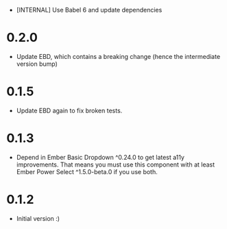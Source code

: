 - [INTERNAL] Use Babel 6 and update dependencies

# 0.2.0
- Update EBD, which contains a breaking change (hence the intermediate version bump)

# 0.1.5
- Update EBD again to fix broken tests.

# 0.1.3
- Depend in Ember Basic Dropdown ^0.24.0 to get latest a11y improvements. That means you
  must use this component with at least Ember Power Select ^1.5.0-beta.0 if you use both.
# 0.1.2
- Initial version :)
